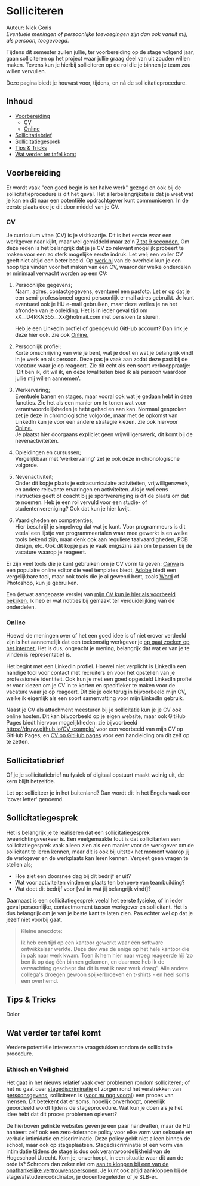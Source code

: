 # Solliciteren
<!-- no toc -->

Auteur: Nick Goris<br>
_Eventuele meningen of persoonlijke toevoegingen zijn dan ook vanuit mij, als persoon, toegevoegd._

Tijdens dit semester zullen jullie, ter voorbereiding op de stage volgend jaar, gaan solliciteren op het project waar jullie graag deel van uit zouden willen maken. Tevens kun je hierbij solliciteren op de rol die je binnen je team zou willen vervullen. 

Deze pagina biedt je houvast voor, tijdens, en ná de sollicitatieprocedure.



## Inhoud
<!-- no toc -->
  - [Voorbereiding](#voorbereiding)
    - [CV](#cv)
    - [Online](#online)
  - [Sollicitatiebrief](#sollicitatiebrief)
  - [Sollicitatiegesprek](#sollicitatiegesprek)
  - [Tips \& Tricks](#tips--tricks)
  - [Wat verder ter tafel komt](#wat-verder-ter-tafel-komt)

## Voorbereiding

Er wordt vaak "een goed begin is het halve werk" gezegd en ook bij de sollicitatieprocedure is dit het geval. Het allerbelangrijkste is dat je weet wat je kan en dit naar een potentiële opdrachtgever kunt communiceren. In de eerste plaats doe je dit door middel van je CV.

### CV

Je curriculum vitae (CV) is je visitkaartje. Dit is het eerste waar een werkgever naar kijkt, maar wel gemiddeld maar zo'n [7 tot 9 seconden.](https://www.tealhq.com/post/how-long-recruiters-spend-reviewing-resume) Om deze reden is het belangrijk dat je je CV zo relevant mogelijk probeert te maken voor een zo sterk mogelijke eerste indruk. Let wel; een voller CV geeft niet altijd een beter beeld. Op [werk.nl](https://www.werk.nl/werkzoekenden/solliciteren/tips/cv/index.aspx) van de overheid kun je een hoop tips vinden voor het maken van een CV, waaronder welke onderdelen er minimaal verwacht worden op een CV:

1. Persoonlijke gegevens;<br>
    Naam, adres, contactgegevens, eventueel een pasfoto. Let er op dat je een semi-professioneel ogend persoonlijk e-mail adres gebruikt. Je kunt eventueel ook je HU e-mail gebruiken, maar deze verlies je na het afronden van je opleiding. Het is in ieder geval tijd om xX__D4RKN355<span>__Xx@hotmai<span>l.c<span>om met pensioen te sturen. 

    Heb je een LinkedIn profiel of goedgevuld GitHub account? Dan link je deze hier ook. Zie ook [Online.](#online)
2. Persoonlijk profiel;<br>
    Korte omschrijving van wie je bent, wat je doet en wat je belangrijk vindt in je werk en als persoon. Deze pas je vaak aan zodat deze past bij de vacature waar je op reageert. Zie dit echt als een soort verkooppraatje: 'Dit ben ik, dit wil ik, en deze kwaliteiten bied ik als persoon waardoor jullie mij willen aannemen'.
3. Werkervaring;<br>
    Eventuele banen en stages, maar vooral ook wat je gedaan hebt in deze functies. Zie het als een manier om te tonen wat voor verantwoordelijkheden je hebt gehad en aan kan. Normaal gesproken zet je deze in chronologische volgorde, maar met de opkomst van LinkedIn kun je voor een andere strategie kiezen. Zie ook hiervoor [Online.](#online)<br>
    Je plaatst hier doorgaans expliciet geen vrijwilligerswerk, dit komt bij de nevenactiviteiten.
4. Opleidingen en cursussen;<br>
    Vergelijkbaar met 'werkervaring' zet je ook deze in chronologische volgorde. 
5. Nevenactiviteit;<br>
    Onder dit kopje plaats je extracurriculaire activiteiten, vrijwilligerswerk, en andere relevante ervaringen en activiteiten. Als je wel eens instructies geeft of coacht bij je sportvereniging is dít de plaats om dat te noemen. Heb je een rol vervuld voor een studie- of studentenvereniging? Ook dat kun je hier kwijt.
6. Vaardigheden en competenties;<br>
    Hier beschrijf je simpelweg dat wat je kunt. Voor programmeurs is dit veelal een lijstje van programmeertalen waar mee gewerkt is en welke tools bekend zijn, maar denk ook aan reguliere taalvaardigheden, PCB design, etc. Ook dit kopje pas je vaak enigszins aan om te passen bij de vacature waarop je reageert. 

Er zijn veel tools die je kunt gebruiken om je CV vorm te geven: [Canva](https://www.canva.com/nl_nl/maken/curriculum-vitae/) is een populaire online editor die veel templates biedt, [Adobe](https://www.adobe.com/express/create/resume/cv) biedt een vergelijkbare tool, maar ook tools die je al gewend bent, zoals [Word](https://create.microsoft.com/en-us/templates/resumes) of Photoshop, kun je gebruiken.

Een (ietwat aangepaste versie) van [mijn CV kun je hier als voorbeeld bekijken.](CV_Nick_HU_Beschreven.pdf) Ik heb er wat notities bij gemaakt ter verduidelijking van de onderdelen.

### Online

Hoewel de meningen over of het een goed idee is of niet erover verdeeld zijn is het aannemelijk dat een toekomstig werkgever je [op gaat zoeken op het internet.](https://www.linkedin.com/pulse/how-employers-analyze-candidates-social-networks-what-do-cv2vc/) Het is dus, ongeacht je mening, belangrijk dat wat er van je te vinden is representatief is. 

Het begint met een LinkedIn profiel. Hoewel niet verplicht is LinkedIn een handige tool voor contact met recruiters en voor het opstellen van je professionele identiteit. Ook kun je met een goed opgesteld LinkedIn profiel er voor kiezen om je CV in te korten en specifieker te maken voor de vacature waar je op reageert. Dit zie je ook terug in bijvoorbeeld mijn CV, welke ik eigenlijk als een soort samenvatting voor mijn LinkedIn gebruik.

Naast je CV als attachment meesturen bij je sollicitatie kun je je CV ook online hosten. Dit kan bijvoorbeeld op je eigen website, maar ook GitHub Pages biedt hiervoor mogelijkheden: zie bijvoorbeeld https://druyv.github.io/CV_example/ voor een voorbeeld van mijn CV op GitHub Pages, en [CV op GitHub pages](GitHub_Pages) voor een handleiding om dit zelf op te zetten.

## Sollicitatiebrief

Of je je sollicitatiebrief nu fysiek of digitaal opstuurt maakt weinig uit, de kern blijft hetzelfde.

Let op: solliciteer je in het buitenland? Dan wordt dit in het Engels vaak een 'cover letter' genoemd.

## Sollicitatiegesprek

Het is belangrijk je te realiseren dat een sollicitatiegesprek tweerichtingsverkeer is. Een veelgemaakte fout is dat sollicitanten een sollicitatiegesprek vaak alleen zien als een manier voor de werkgever om de sollicitant te leren kennen, maar dit is ook bij uitstek het moment waarop jij de werkgever en de werkplaats kan leren kennen. Vergeet geen vragen te stellen als;
- Hoe ziet een doorsnee dag bij dit bedrijf er uit? 
- Wat voor activiteiten vinden er plaats ten behoeve van teambuilding?
- Wat doet dit bedrijf voor [vul in wat jij belangrijk vindt]?

Daarnaast is een sollicitatiegesprek veelal het eerste fysieke, of in ieder geval persoonlijke, contactmoment tussen werkgever en sollicitant. Het is dus belangrijk om je van je beste kant te laten zien. Pas echter wel op dat je jezelf niet voorbij gaat. 

> Kleine anecdote: 
> 
> Ik heb een tijd op een kantoor gewerkt waar één software ontwikkelaar werkte. Deze dev was de enige op het hele kantoor die in pak naar werk kwam. Toen ik hem hier naar vroeg reageerde hij 'zo ben ik op dag één binnen gekomen, en daarmee heb ik de verwachting geschept dat dit is wat ik naar werk draag'. Alle andere collega's droegen gewoon spijkerbroeken en t-shirts - en heel soms een overhemd.

## Tips & Tricks

Dolor

## Wat verder ter tafel komt

Verdere potentiële interessante vraagstukken rondom de sollicitatie procedure.

### Ethisch en Veiligheid

Het gaat in het nieuws relatief vaak over problemen rondom solliciteren; of het nu gaat over [stagediscriminatie](https://www.mensenrechten.nl/voorlichting/campagne/stop-stagediscriminatie) of zorgen rond het verstrekken van [persoonsgevens](https://www.autoriteitpersoonsgegevens.nl/themas/werk-en-uitkering/sollicitaties/persoonsgegevens-van-sollicitanten), solliciteren is ([voor nu nog vooral](https://www.indeed.com/career-advice/resumes-cover-letters/automated-screening-resume)) een proces van mensen. Dit betekent dat er soms, hopelijk onverhoopt, oneerlijk geoordeeld wordt tijdens de stageprocedure. Wat kun je doen als je het idee hebt dat dit proces problemen oplevert?

De hierboven gelinkte websites geven je een paar handvatten, maar de HU hanteert zelf ook een zero-tolerance policy voor elke vorm van seksuele en verbale intimidatie en discriminatie. Deze policy geldt niet alleen binnen de school, maar ook op stageplaatsen. Stagediscriminatie of een vorm van intimidatie tijdens de stage is dus ook verantwoordelijkheid van de Hogeschool Utrecht. Kom je, onverhoopt, in een situatie waar dit aan de orde is? Schroom dan zeker niet om [aan te kloppen bij een van de onafhankelijke vertrouwenspersonen](https://wegwijs.hu.nl/ondersteuning/begeleiders/vertrouwenspersoon/vertrouwenspersoon). Je kunt ook altijd aankloppen bij de stage/afstudeercoördinator, je docentbegeleider of je SLB-er. 

